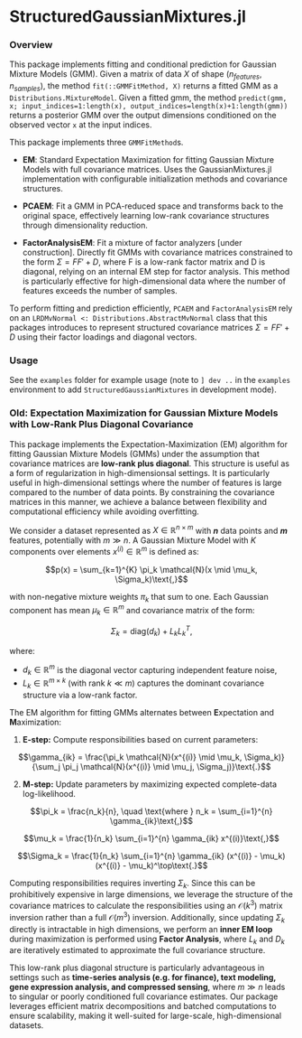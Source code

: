 # StructuredGaussianMixtures.jl

### Overview

This package implements fitting and conditional prediction for Gaussian Mixture Models (GMM). Given a matrix of data $X$ of shape $(n_{features}, n_{samples})$, the method `fit(::GMMFitMethod, X)` returns a fitted GMM as a `Distributions.MixtureModel`. Given a fitted gmm, the method `predict(gmm, x; input_indices=1:length(x), output_indices=length(x)+1:length(gmm))` returns a posterior GMM over the output dimensions conditioned on the observed vector `x` at the input indices.

This package implements three `GMMFitMethod`s.

- **EM**: Standard Expectation Maximization for fitting Gaussian Mixture Models with full covariance matrices. Uses the GaussianMixtures.jl implementation with configurable initialization methods and covariance structures.

- **PCAEM**: Fit a GMM in PCA-reduced space and transforms back to the original space, effectively learning low-rank covariance structures through dimensionality reduction. 

- **FactorAnalysisEM**: Fit a mixture of factor analyzers [under construction]. Directly fit GMMs with covariance matrices constrained to the form $Σ = FF' + D$, where F is a low-rank factor matrix and D is diagonal, relying on an internal EM step for factor analysis. This method is particularly effective for high-dimensional data where the number of features exceeds the number of samples.

To perform fitting and prediction efficiently, `PCAEM` and `FactorAnalysisEM` rely on an `LRDMvNormal <: Distributions.AbstractMvNormal` class that this packages introduces to represent structured covariance matrices $Σ = FF' + D$ using their factor loadings and diagonal vectors.

### Usage

See the `examples` folder for example usage (note to  `] dev ..` in the `examples` environment to add `StructuredGaussianMixtures` in development mode).

### Old: Expectation Maximization for Gaussian Mixture Models with Low-Rank Plus Diagonal Covariance  

This package implements the Expectation-Maximization (EM) algorithm for fitting Gaussian Mixture Models (GMMs) under the assumption that covariance matrices are **low-rank plus diagonal**. 
This structure is useful as a form of regularization in high-dimensionsal settings. 
It is particularly useful in high-dimensional settings where the number of features is large compared to the number of data points. 
By constraining the covariance matrices in this manner, we achieve a balance between flexibility and computational efficiency while avoiding overfitting.  

We consider a dataset represented as $X \in \mathbb{R}^{n \times m}$ with **$n$** data points and **$m$** features, potentially with $m \gg n$. A Gaussian Mixture Model with $K$ components over elements $x^{(i)} \in \mathbb{R}^m$ is defined as:  

$$p(x) = \sum_{k=1}^{K} \pi_k \mathcal{N}(x \mid \mu_k, \Sigma_k)\text{,}$$

with non-negative mixture weights $\pi_k$ that sum to one. Each Gaussian component has mean $\mu_k \in \mathbb{R}^m$ and covariance matrix of the form:  

$$
\Sigma_k = \text{diag}(d_k) + L_k L_k^T\text{,}
$$ 

where:  
- $d_k \in \mathbb{R}^m$ is the diagonal vector capturing independent feature noise,  
- $L_k \in \mathbb{R}^{m \times k}$ (with rank $k \ll m$) captures the dominant covariance structure via a low-rank factor.  

The EM algorithm for fitting GMMs alternates between **E**xpectation and **M**aximization:  

1. **E-step:** Compute responsibilities based on current parameters:
   
  $$\gamma_{ik} = \frac{\pi_k \mathcal{N}(x^{(i)} \mid \mu_k, \Sigma_k)}{\sum_j \pi_j \mathcal{N}(x^{(i)} \mid \mu_j, \Sigma_j)}\text{.}$$
  
2. **M-step:** Update parameters by maximizing expected complete-data log-likelihood.

  $$\pi_k = \frac{n_k}{n}, \quad \text{where } n_k = \sum_{i=1}^{n} \gamma_{ik}\text{,}$$

  $$\mu_k = \frac{1}{n_k} \sum_{i=1}^{n} \gamma_{ik} x^{(i)}\text{,}$$

  $$\Sigma_k = \frac{1}{n_k} \sum_{i=1}^{n} \gamma_{ik} (x^{(i)} - \mu_k)(x^{(i)} - \mu_k)^\top\text{.}$$

Computing responsibilities requires inverting $\Sigma_k$. 
Since this can be prohibitively expensive in large dimensions, we leverage the structure of the covariance matrices to calculate the responsibilities using an $\mathcal{O}(k^3)$ matrix inversion rather than a full $\mathcal{O}(m^3)$ inversion.
Additionally, since updating $\Sigma_k$ directly is intractable in high dimensions, we perform an **inner EM loop** during maximization is performed using **Factor Analysis**, where $L_k$ and $D_k$ are iteratively estimated to approximate the full covariance structure. 

This low-rank plus diagonal structure is particularly advantageous in settings such as **time-series analysis (e.g. for finance), text modeling, gene expression analysis, and compressed sensing**, where $m \gg n$ leads to singular or poorly conditioned full covariance estimates. Our package leverages efficient matrix decompositions and batched computations to ensure scalability, making it well-suited for large-scale, high-dimensional datasets.  
